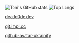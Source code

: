 <!--
**utoni/utoni** is a ✨ _special_ ✨ repository because its `README.md` (this file) appears on your GitHub profile.

Here are some ideas to get you started:

- 🔭 I’m currently working on RE/DPI/IDS/IDP stuff.
- 🌱 I’m currently learning see above.
- 👯 I’m looking to collaborate on stuff.
- 🤔 I’m looking for help with everything.
- 💬 Ask me about life, the universe and everything.
- 📫 How to reach me: Matrix, Signal, GPG encrypted mail.
- 😄 Pronouns: Ask me!
- ⚡ Fun fact: I don't think anything is funny.
-->

![Toni's GitHub stats](https://github-readme-stats.vercel.app/api?username=utoni&show_icons=true&theme=merko)
![Top Langs](https://github-readme-stats.vercel.app/api/top-langs/?username=utoni&langs_count=8&exclude_repo=mingw-w64-ddk-template&theme=merko)

[deadc0de.dev](https://deadc0de.dev)

[git.impl.cc](https://git.impl.cc)

[github-avatar-ukrainify](https://github.com/utoni/github-avatar-ukrainify.git)

